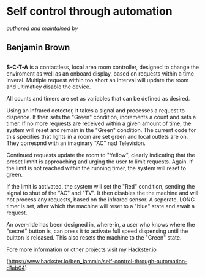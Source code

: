# Self control through automation
*authered and maintained by* 

## **Benjamin Brown**
##

**S-C-T-A** is a contactless, local area room controller, designed to change the enviroment as well as an onboard display, based on requests within a time inveral. 
Multiple request within too short an interval will update the room and ultimatley disable the device. 

All counts and timers are set as variables that can be defined as desired.

Using an infrared detector, it takes a signal and processes a request to dispence. 
It then sets the "Green" condition, increments a count and sets a timer. 
If no more requests are received within a given amount of time, the system will reset and remain in the "Green" condition. 
The current code for this specifies that lights in a room are set green and local outlets are on. They correspnd with an imaginary "AC" nad Television. 

Continued requests update the room to "Yellow", clearly indicating that the preset limnit is approaching and urging the user to limit requests. 
Again. if the limit is not reached within the running timer, the system will reset to green. 

If the limit is activated, the system will set the "Red" condition, sending the signal to shut of the "AC" and "TV". 
It then disables the the machine and will not process any requests, based on the infrared sensor. 
A seperate, LONG timer is set, after which the machine will reset to a "blue" state and await a request. 

An over-ride has been designed in, where-in, a user who knows where the "secret" button is, can press it to activate full speed dispensing until the buitton is released.
This also resets the machine to the "Green" state. 


Fore more information or other projects visit my Hackster.io 

(https://www.hackster.io/ben_jammin/self-control-through-automation-d1ab04)
